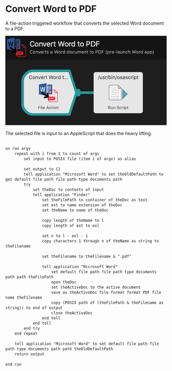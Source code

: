 # Convert Word to PDF
A file-action triggered workflow that converts the selected Word document to a PDF.

![](https://raw.githubusercontent.com/woodwerk/alfred_convertWord2PDF/master/scr/workflow.png)

The selected file is input to an AppleScript that does the heavy lifting.

```

on run argv
	repeat with i from 1 to count of argv
		set input to POSIX file (item i of argv) as alias
		
		set output to {}
		tell application "Microsoft Word" to set theOldDefaultPath to get default file path file path type documents path
		try
			set theDoc to contents of input
			tell application "Finder"
				set theFilePath to container of theDoc as text
				set ext to name extension of theDoc
				set theName to name of theDoc
				
				copy length of theName to l
				copy length of ext to exl
				
				set n to l - exl - 1
				copy characters 1 through n of theName as string to theFilename
				
				set theFilename to theFilename & ".pdf"
				
				tell application "Microsoft Word"
					set default file path file path type documents path path theFilePath
					open theDoc
					set theActiveDoc to the active document
					save as theActiveDoc file format format PDF file name theFilename
					copy (POSIX path of (theFilePath & theFilename as string)) to end of output
					close theActiveDoc
				end tell
			end tell
		end try
	end repeat
	
	tell application "Microsoft Word" to set default file path file path type documents path path theOldDefaultPath
	return output
	
end run

```
